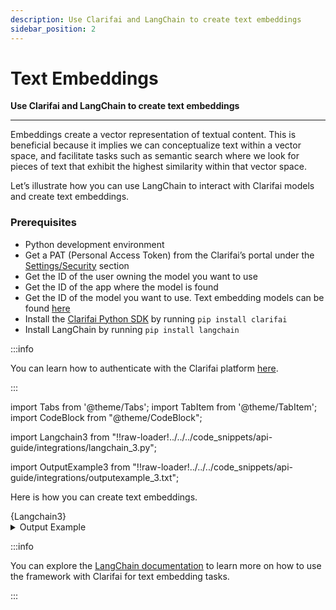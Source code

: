 ```yaml
---
description: Use Clarifai and LangChain to create text embeddings
sidebar_position: 2
---
```


# Text Embeddings

**Use Clarifai and LangChain to create text embeddings**
<hr />

Embeddings create a vector representation of textual content. This is beneficial because it implies we can conceptualize text within a vector space, and facilitate tasks such as semantic search where we look for pieces of text that exhibit the highest similarity within that vector space. 

Let’s illustrate how you can use LangChain to interact with Clarifai models and create text embeddings. 

### Prerequisites

- Python development environment
- Get a PAT (Personal Access Token) from the Clarifai’s portal under the [Settings/Security](https://clarifai.com/settings/security) section
- Get the ID of the user owning the model you want to use
- Get the ID of the app where the model is found
- Get the ID of the model you want to use. Text embedding models can be found [here](https://clarifai.com/explore/models?page=1&perPage=24&filterData=%5B%7B%22field%22%3A%22model_type_id%22%2C%22value%22%3A%5B%22text-embedder%22%5D%7D%5D)
- Install the [Clarifai Python SDK](https://docs.clarifai.com/python-sdk/sdk-overview) by running `pip install clarifai`
- Install LangChain by running `pip install langchain`

:::info

You can learn how to authenticate with the Clarifai platform [here](https://docs.clarifai.com/clarifai-basics/authentication/personal-access-tokens).

:::
  
import Tabs from '@theme/Tabs';
import TabItem from '@theme/TabItem';
import CodeBlock from "@theme/CodeBlock";

import Langchain3 from "!!raw-loader!../../../code_snippets/api-guide/integrations/langchain_3.py";

import OutputExample3 from "!!raw-loader!../../../code_snippets/api-guide/integrations/outputexample_3.txt";

Here is how you can create text embeddings.

<Tabs>
<TabItem value="python" label="Python">
    <CodeBlock className="language-python">{Langchain3}</CodeBlock>
</TabItem>

</Tabs>

<details>
  <summary>Output Example</summary>
    <CodeBlock className="language-text">{OutputExample3}</CodeBlock>
</details>

:::info

You can explore the [LangChain documentation](https://python.langchain.com/docs/integrations/text_embedding/clarifai) to learn more on how to use the framework with Clarifai for text embedding tasks.

:::
